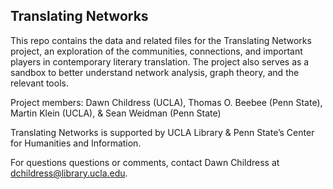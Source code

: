 ## Translating Networks

This repo contains the data and related files for the Translating Networks project, an exploration of the communities, connections, and important players in contemporary literary translation. The project also serves as a sandbox to better understand network analysis, graph theory, and the relevant tools.

Project members: Dawn Childress (UCLA), Thomas O. Beebee (Penn State), Martin Klein (UCLA), & Sean Weidman (Penn State)

Translating Networks is supported by UCLA Library & Penn State’s Center for Humanities and Information.

For questions questions or comments, contact Dawn Childress at dchildress@library.ucla.edu.


